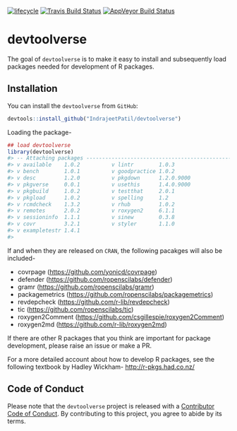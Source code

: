 
<!-- README.md is generated from README.Rmd. Please edit that file -->

[![lifecycle](https://img.shields.io/badge/lifecycle-experimental-orange.svg)](https://www.tidyverse.org/lifecycle/#experimental)
[![Travis Build
Status](https://travis-ci.org/IndrajeetPatil/devtoolverse.svg?branch=master)](https://travis-ci.org/IndrajeetPatil/devtoolverse)
[![AppVeyor Build
Status](https://ci.appveyor.com/api/projects/status/github/IndrajeetPatil/devtoolverse?branch=master&svg=true)](https://ci.appveyor.com/project/IndrajeetPatil/devtoolverse)

# devtoolverse

The goal of `devtoolverse` is to make it easy to install and
subsequently load packages needed for development of R packages.

## Installation

You can install the `devtoolverse` from `GitHub`:

``` r
devtools::install_github("IndrajeetPatil/devtoolverse")
```

Loading the package-

``` r
## load devtoolverse
library(devtoolverse)
#> -- Attaching packages ------------------------------------------------------------------------------ devtoolverse 0.0.0.9000 --
#> v available    1.0.2          v lintr        1.0.3     
#> v bench        1.0.1          v goodpractice 1.0.2     
#> v desc         1.2.0          v pkgdown      1.2.0.9000
#> v pkgverse     0.0.1          v usethis      1.4.0.9000
#> v pkgbuild     1.0.2          v testthat     2.0.1     
#> v pkgload      1.0.2          v spelling     1.2       
#> v rcmdcheck    1.3.2          v rhub         1.0.2     
#> v remotes      2.0.2          v roxygen2     6.1.1     
#> v sessioninfo  1.1.1          v sinew        0.3.8     
#> v covr         3.2.1          v styler       1.1.0     
#> v exampletestr 1.4.1
#> 
```

If and when they are released on `CRAN`, the following pacakges will
also be included-

  - covrpage (<https://github.com/yonicd/covrpage>)
  - defender (<https://github.com/ropenscilabs/defender>)
  - gramr (<https://github.com/ropenscilabs/gramr>)
  - packagemetrics (<https://github.com/ropenscilabs/packagemetrics>)
  - revdepcheck (<https://github.com/r-lib/revdepcheck>)
  - tic (<https://github.com/ropenscilabs/tic>)
  - roxygen2Comment (<https://github.com/csgillespie/roxygen2Comment>)
  - roxygen2md (<https://github.com/r-lib/roxygen2md>)

If there are other R packages that you think are important for package
development, please raise an issue or make a PR.

For a more detailed account about how to develop R packages, see the
following textbook by Hadley Wickham- <http://r-pkgs.had.co.nz/>

## Code of Conduct

Please note that the `devtoolverse` project is released with a
[Contributor Code of Conduct](CODE_OF_CONDUCT.md). By contributing to
this project, you agree to abide by its terms.
